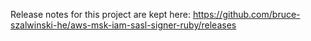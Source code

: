 Release notes for this project are kept here: https://github.com/bruce-szalwinski-he/aws-msk-iam-sasl-signer-ruby/releases
